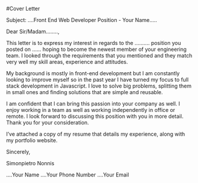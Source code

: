 #Cover Letter

Subject: ....Front End Web Developer Position - Your Name.....

Dear Sir/Madam........,

This letter is to express my interest in regards to the .......... position you posted on ......
hoping to become the newest member of your engineering team.
I looked through the requirements that you mentioned and they match very well my skill 
areas, experience and attitudes. 

My background is mostly in front-end development but I am constantly looking to improve myself so in the past year I have turned my focus to full stack development in Javascript. 
I love to solve big problems, splitting them in small ones and finding solutions that are simple and reusable. 


I am confident that I can bring this passion into your company as well.
I enjoy working in a team as well as working independently in office or remote.
I look forward to discussing this position with you in more detail. 
Thank you for your consideration.

I’ve attached a copy of my resume that details my experience, along with my portfolio website.

Sincerely,

Simonpietro Nonnis


....Your Name
....Your Phone Number
....Your Email
